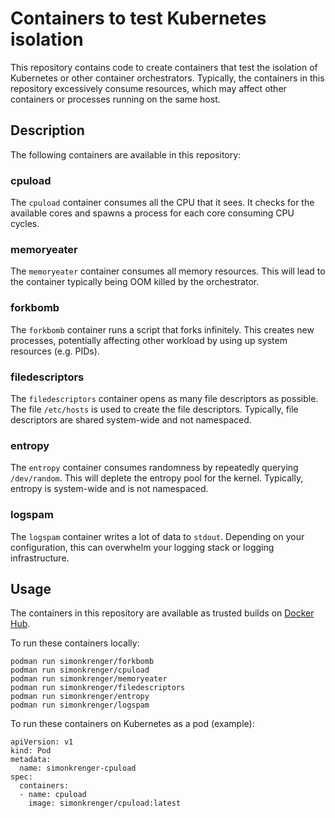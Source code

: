 # Containers to test Kubernetes isolation

This repository contains code to create containers that test the isolation of Kubernetes or other container orchestrators. Typically, the containers in this repository excessively consume resources, which may affect other containers or processes running on the same host.

## Description

The following containers are available in this repository:

### cpuload

The `cpuload` container consumes all the CPU that it sees. It checks for the available cores and spawns a process for each core consuming CPU cycles.

### memoryeater

The `memoryeater` container consumes all memory resources. This will lead to the container typically being OOM killed by the orchestrator.

### forkbomb

The `forkbomb` container runs a script that forks infinitely. This creates new processes, potentially affecting other workload by using up system resources (e.g. PIDs).

### filedescriptors

The `filedescriptors` container opens as many file descriptors as possible. The file `/etc/hosts` is used to create the file descriptors. Typically, file descriptors are shared system-wide and not namespaced.

### entropy

The `entropy` container consumes randomness by repeatedly querying `/dev/random`. This will deplete the entropy pool for the kernel. Typically, entropy is system-wide and is not namespaced.

### logspam

The `logspam` container writes a lot of data to `stdout`. Depending on your configuration, this can overwhelm your logging stack or logging infrastructure.

## Usage

The containers in this repository are available as trusted builds on [Docker Hub](https://hub.docker.com/r/simonkrenger/).

To run these containers locally:

```
podman run simonkrenger/forkbomb
podman run simonkrenger/cpuload
podman run simonkrenger/memoryeater
podman run simonkrenger/filedescriptors
podman run simonkrenger/entropy
podman run simonkrenger/logspam
```

To run these containers on Kubernetes as a pod (example):

```
apiVersion: v1
kind: Pod
metadata:
  name: simonkrenger-cpuload
spec:
  containers:
  - name: cpuload
    image: simonkrenger/cpuload:latest
```
